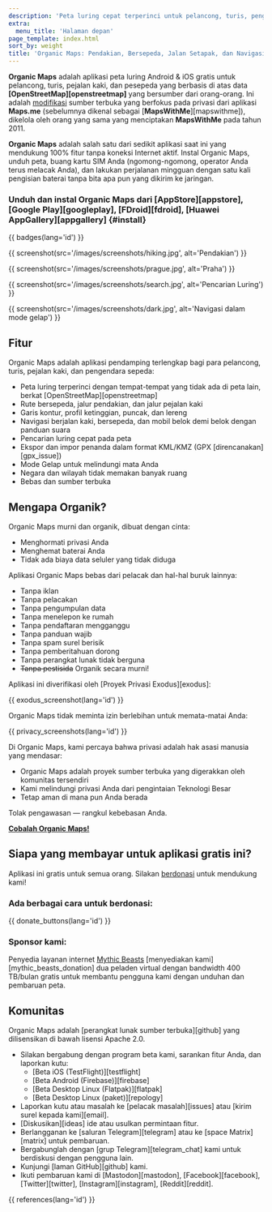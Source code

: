 ```yaml
---
description: 'Peta luring cepat terperinci untuk pelancong, turis, pengemudi, pejalan kaki, dan pengendara sepeda yang dibuat oleh pendiri aplikasi MapsWithMe (Maps.Me).'
extra:
  menu_title: 'Halaman depan'
page_template: index.html
sort_by: weight
title: 'Organic Maps: Pendakian, Bersepeda, Jalan Setapak, dan Navigasi Luring'
---
```


**Organic Maps** adalah aplikasi peta luring Android & iOS gratis untuk pelancong, turis, pejalan kaki, dan pesepeda yang berbasis di atas data **[OpenStreetMap][openstreetmap]** yang bersumber dari orang-orang. Ini adalah [modifikasi][fork] sumber terbuka yang berfokus pada privasi dari aplikasi **Maps.me** (sebelumnya dikenal sebagai [**MapsWithMe**][mapswithme]), dikelola oleh orang yang sama yang menciptakan **MapsWithMe** pada tahun 2011.

**Organic Maps** adalah salah satu dari sedikit aplikasi saat ini yang mendukung 100% fitur tanpa koneksi Internet aktif. Instal Organic Maps, unduh peta, buang kartu SIM Anda (ngomong-ngomong, operator Anda terus melacak Anda), dan lakukan perjalanan mingguan dengan satu kali pengisian baterai tanpa bita apa pun yang dikirim ke jaringan.

### Unduh dan instal Organic Maps dari [AppStore][appstore], [Google Play][googleplay], [FDroid][fdroid], [Huawei AppGallery][appgallery] {#install}

{{ badges(lang='id') }}

{{ screenshot(src='/images/screenshots/hiking.jpg', alt='Pendakian') }}

{{ screenshot(src='/images/screenshots/prague.jpg', alt='Praha') }}

{{ screenshot(src='/images/screenshots/search.jpg', alt='Pencarian Luring')
}}

{{ screenshot(src='/images/screenshots/dark.jpg', alt='Navigasi dalam mode
gelap') }}

## Fitur

Organic Maps adalah aplikasi pendamping terlengkap bagi para pelancong,
turis, pejalan kaki, dan pengendara sepeda:

- Peta luring terperinci dengan tempat-tempat yang tidak ada di peta lain,
  berkat [OpenStreetMap][openstreetmap]
- Rute bersepeda, jalur pendakian, dan jalur pejalan kaki
- Garis kontur, profil ketinggian, puncak, dan lereng
- Navigasi berjalan kaki, bersepeda, dan mobil belok demi belok dengan
  panduan suara
- Pencarian luring cepat pada peta
- Ekspor dan impor penanda dalam format KML/KMZ (GPX
  [direncanakan][gpx_issue])
- Mode Gelap untuk melindungi mata Anda
- Negara dan wilayah tidak memakan banyak ruang
- Bebas dan sumber terbuka

## Mengapa Organik?

Organic Maps murni dan organik, dibuat dengan cinta:

- Menghormati privasi Anda
- Menghemat baterai Anda
- Tidak ada biaya data seluler yang tidak diduga

Aplikasi Organic Maps bebas dari pelacak dan hal-hal buruk lainnya:

- Tanpa iklan
- Tanpa pelacakan
- Tanpa pengumpulan data
- Tanpa menelepon ke rumah
- Tanpa pendaftaran mengganggu
- Tanpa panduan wajib
- Tanpa spam surel berisik
- Tanpa pemberitahuan dorong
- Tanpa perangkat lunak tidak berguna
- ~~Tanpa pestisida~~ Organik secara murni!

Aplikasi ini diverifikasi oleh [Proyek Privasi Exodus][exodus]:

{{ exodus_screenshot(lang='id') }}

Organic Maps tidak meminta izin berlebihan untuk memata-matai Anda:

{{ privacy_screenshots(lang='id') }}

Di Organic Maps, kami percaya bahwa privasi adalah hak asasi manusia yang
mendasar:

- Organic Maps adalah proyek sumber terbuka yang digerakkan oleh komunitas
  tersendiri
- Kami melindungi privasi Anda dari pengintaian Teknologi Besar
- Tetap aman di mana pun Anda berada

Tolak pengawasan — rangkul kebebasan Anda.

**[Cobalah Organic Maps!](#install)**

## Siapa yang membayar untuk aplikasi gratis ini?

Aplikasi ini gratis untuk semua orang. Silakan
[berdonasi](@/donate/index.id.md) untuk mendukung kami!

### Ada berbagai cara untuk berdonasi:

{{ donate_buttons(lang='id') }}

### Sponsor kami:

Penyedia layanan internet [Mythic Beasts](https://www.mythic-beasts.com/)
[menyediakan kami][mythic_beasts_donation] dua peladen virtual dengan
bandwidth 400 TB/bulan gratis untuk membantu pengguna kami dengan unduhan
dan pembaruan peta.

## Komunitas

Organic Maps adalah [perangkat lunak sumber terbuka][github] yang
dilisensikan di bawah lisensi Apache 2.0.

- Silakan bergabung dengan program beta kami, sarankan fitur Anda, dan
  laporkan kutu:
  * [Beta iOS (TestFlight)][testflight]
  * [Beta Android (Firebase)][firebase]
  * [Beta Desktop Linux (Flatpak)][flatpak]
  * [Beta Desktop Linux (paket)][repology]
- Laporkan kutu atau masalah ke [pelacak masalah][issues] atau [kirim surel
  kepada kami][email].
- [Diskusikan][ideas] ide atau usulkan permintaan fitur.
- Berlangganan ke [saluran Telegram][telegram] atau ke [space
  Matrix][matrix] untuk pembaruan.
- Bergabunglah dengan [grup Telegram][telegram_chat] kami untuk berdiskusi
  dengan pengguna lain.
- Kunjungi [laman GitHub][github] kami.
- Ikuti pembaruan kami di [Mastodon][mastodon], [Facebook][facebook],
  [Twitter][twitter], [Instagram][instagram], [Reddit][reddit].

[fork]: https://en.wikipedia.org/wiki/Fork_(software_development)

{{ references(lang='id') }}
